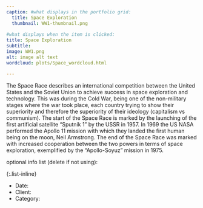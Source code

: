 ```yaml
---
caption: #what displays in the portfolio grid:
  title: Space Exploration
  thumbnail: WW1-thumbnail.png
  
#what displays when the item is clicked:
title: Space Exploration
subtitle: 
image: WW1.png
alt: image alt text
wordcloud: plots/Space_wordcloud.html

---
```

The Space Race describes an international competition between the United States and the Soviet Union to achieve success in space exploration and technology. This was during the Cold War, being one of the non-military stages where the war took place, each country trying to show their superiority and therefore the superiority of their ideology (capitalism vs communism). 
The start of the Space Race is marked by the launching of the first artificial satellite “Sputnik 1” by the USSR in 1957. In 1969 the US NASA performed the Apollo 11 mission with which they landed the first human being on the moon, Neil Armstrong. 
The end of the Space Race was marked with increased cooperation between the two powers in terms of space exploration, exemplified by the “Apollo-Soyuz” mission in 1975.

optional info list (delete if not using):

{:.list-inline} 
- Date: 
- Client: 
- Category: 
